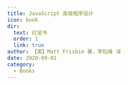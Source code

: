 ```yaml
---
title: JavaScript 高级程序设计
icon: book
dir:
  text: 红宝书
  order: 1
  link: true
author: 【美】Matt Frisbie 著，李松峰 译
date: 2020-09-01
category:
  - Books
---
```


<PDF url="/assets/books/js/JavaScript高级程序设计.pdf" height="950px" zoom="100%" no-toolbar />
